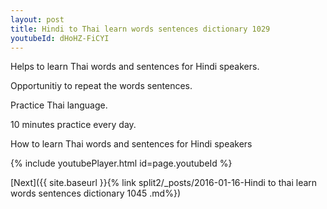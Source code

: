 ```yaml
---
layout: post
title: Hindi to Thai learn words sentences dictionary 1029 
youtubeId: dHoHZ-FiCYI
---
```

 
 
Helps to learn Thai words and sentences for Hindi speakers.

Opportunitiy to repeat the words sentences. 

Practice Thai language. 
 
10 minutes practice every day. 
 
How to learn Thai words and sentences for Hindi speakers 
 
{% include youtubePlayer.html id=page.youtubeId %}
 
 
[Next]({{ site.baseurl }}{% link  split2/_posts/2016-01-16-Hindi to thai learn words sentences dictionary 1045 .md%})
 
